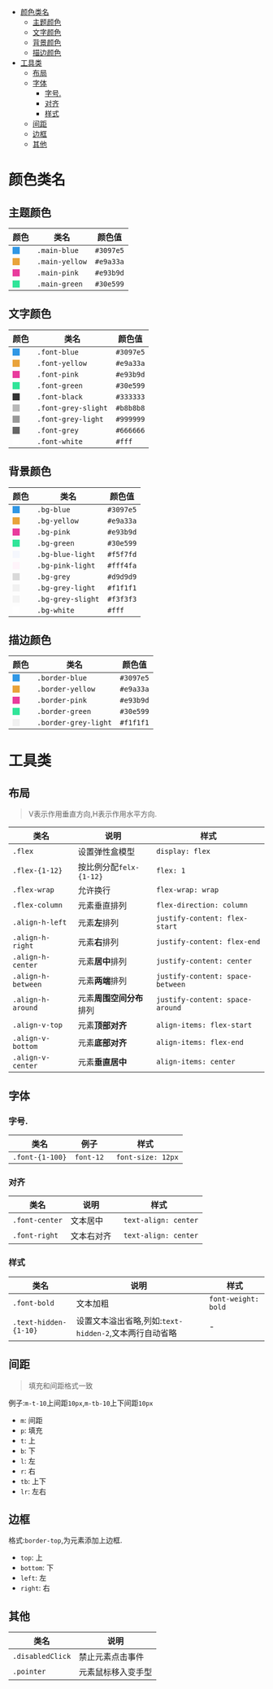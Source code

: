 - [颜色类名](#颜色类名)
  - [主题颜色](#主题颜色)
  - [文字颜色](#文字颜色)
  - [背景颜色](#背景颜色)
  - [描边颜色](#描边颜色)
- [工具类](#工具类)
  - [布局](#布局)
  - [字体](#字体)
    - [字号.](#字号)
    - [对齐](#对齐)
    - [样式](#样式)
  - [间距](#间距)
  - [边框](#边框)
  - [其他](#其他)

# 颜色类名

## 主题颜色
| 颜色                                                                               | 类名           | 颜色值    |
| ---------------------------------------------------------------------------------- | -------------- | --------- |
| <div style="display:inline-block;width:14px;height:14px;background:#3097e5"></div> | `.main-blue`   | `#3097e5` |
| <div style="display:inline-block;width:14px;height:14px;background:#e9a33a"></div> | `.main-yellow` | `#e9a33a` |
| <div style="display:inline-block;width:14px;height:14px;background:#e93b9d"></div> | `.main-pink`   | `#e93b9d` |
| <div style="display:inline-block;width:14px;height:14px;background:#30e599"></div> | `.main-green`  | `#30e599` |

## 文字颜色

| 颜色                                                                               | 类名                | 颜色值    |
| ---------------------------------------------------------------------------------- | ------------------- | --------- |
| <div style="display:inline-block;width:14px;height:14px;background:#3097e5"></div> | `.font-blue`        | `#3097e5` |
| <div style="display:inline-block;width:14px;height:14px;background:#e9a33a"></div> | `.font-yellow`      | `#e9a33a` |
| <div style="display:inline-block;width:14px;height:14px;background:#e93b9d"></div> | `.font-pink`        | `#e93b9d` |
| <div style="display:inline-block;width:14px;height:14px;background:#30e599"></div> | `.font-green`       | `#30e599` |
| <div style="display:inline-block;width:14px;height:14px;background:#333333"></div> | `.font-black`       | `#333333` |
| <div style="display:inline-block;width:14px;height:14px;background:#b8b8b8"></div> | `.font-grey-slight` | `#b8b8b8` |
| <div style="display:inline-block;width:14px;height:14px;background:#999999"></div> | `.font-grey-light`  | `#999999` |
| <div style="display:inline-block;width:14px;height:14px;background:#666666"></div> | `.font-grey`        | `#666666` |
| <div style="display:inline-block;width:14px;height:14px;background:#fff"></div>    | `.font-white`       | `#fff`    |

## 背景颜色

| 颜色                                                                               | 类名              | 颜色值    |
| ---------------------------------------------------------------------------------- | ----------------- | --------- |
| <div style="display:inline-block;width:14px;height:14px;background:#3097e5"></div> | `.bg-blue`        | `#3097e5` |
| <div style="display:inline-block;width:14px;height:14px;background:#e9a33a"></div> | `.bg-yellow`      | `#e9a33a` |
| <div style="display:inline-block;width:14px;height:14px;background:#e93b9d"></div> | `.bg-pink`        | `#e93b9d` |
| <div style="display:inline-block;width:14px;height:14px;background:#30e599"></div> | `.bg-green`       | `#30e599` |
| <div style="display:inline-block;width:14px;height:14px;background:#f5f7fd"></div> | `.bg-blue-light`  | `#f5f7fd` |
| <div style="display:inline-block;width:14px;height:14px;background:#fff4fa"></div> | `.bg-pink-light`  | `#fff4fa` |
| <div style="display:inline-block;width:14px;height:14px;background:#d9d9d9"></div> | `.bg-grey`        | `#d9d9d9` |
| <div style="display:inline-block;width:14px;height:14px;background:#f1f1f1"></div> | `.bg-grey-light`  | `#f1f1f1` |
| <div style="display:inline-block;width:14px;height:14px;background:#f3f3f3"></div> | `.bg-grey-slight` | `#f3f3f3` |
| <div style="display:inline-block;width:14px;height:14px;background:#fff"></div>    | `.bg-white`       | `#fff`    |

## 描边颜色
| 颜色                                                                               | 类名                 | 颜色值    |
| ---------------------------------------------------------------------------------- | -------------------- | --------- |
| <div style="display:inline-block;width:14px;height:14px;background:#3097e5"></div> | `.border-blue`       | `#3097e5` |
| <div style="display:inline-block;width:14px;height:14px;background:#e9a33a"></div> | `.border-yellow`     | `#e9a33a` |
| <div style="display:inline-block;width:14px;height:14px;background:#e93b9d"></div> | `.border-pink`       | `#e93b9d` |
| <div style="display:inline-block;width:14px;height:14px;background:#30e599"></div> | `.border-green`      | `#30e599` |
| <div style="display:inline-block;width:14px;height:14px;background:#f1f1f1"></div> | `.border-grey-light` | `#f1f1f1` |

# 工具类

## 布局

> V表示作用垂直方向,H表示作用水平方向.

| 类名               | 说明                     | 样式                             |
| ------------------ | ------------------------ | -------------------------------- |
| `.flex`            | 设置弹性盒模型           | `display: flex`                  |
| `.flex-{1-12}`     | 按比例分配`felx-{1-12}`  | `flex: 1`                        |
| `.flex-wrap`       | 允许换行                 | `flex-wrap: wrap`                |
| `.flex-column `    | 元素垂直排列             | `flex-direction: column`         |
| `.align-h-left`    | 元素**左**排列           | `justify-content: flex-start`    |
| `.align-h-right`   | 元素**右**排列           | `justify-content: flex-end`      |
| `.align-h-center`  | 元素**居中**排列         | `justify-content: center`        |
| `.align-h-between` | 元素**两端**排列         | `justify-content: space-between` |
| `.align-h-around`  | 元素**周围空间分布**排列 | `justify-content: space-around`  |
| `.align-v-top`     | 元素**顶部对齐**         | `align-items: flex-start`        |
| `.align-v-bottom`  | 元素**底部对齐**         | `align-items: flex-end`          |
| `.align-v-center`  | 元素**垂直居中**         | `align-items: center`            |

## 字体

### 字号.

| 类名            | 例子      | 样式               |
| --------------- | --------- | ------------------ |
| `.font-{1-100}` | `font-12` | ` font-size: 12px` |


### 对齐

| 类名           | 说明       | 样式                  |
| -------------- | ---------- | --------------------- |
| `.font-center` | 文本居中   | ` text-align: center` |
| `.font-right`  | 文本右对齐 | ` text-align: center` |

### 样式

| 类名                  | 说明                                                   | 样式                |
| --------------------- | ------------------------------------------------------ | ------------------- |
| `.font-bold`          | 文本加粗                                               | `font-weight: bold` |
| `.text-hidden-{1-10}` | 设置文本溢出省略,列如:`text-hidden-2`,文本两行自动省略 | -                   |

## 间距

> 填充和间距格式一致

例子:`m-t-10`上间距`10px`,`m-tb-10`上下间距`10px`

- `m`: 间距
- `p`: 填充
- `t`: 上
- `b`: 下
- `l`: 左
- `r`: 右
- `tb`: 上下
- `lr`: 左右

## 边框

格式:`border-top`,为元素添加上边框.

- `top`: 上
- `bottom`: 下
- `left`: 左
- `right`: 右

## 其他

| 类名             | 说明               |
| ---------------- | ------------------ |
| `.disabledClick` | 禁止元素点击事件   |
| `.pointer`       | 元素鼠标移入变手型 |